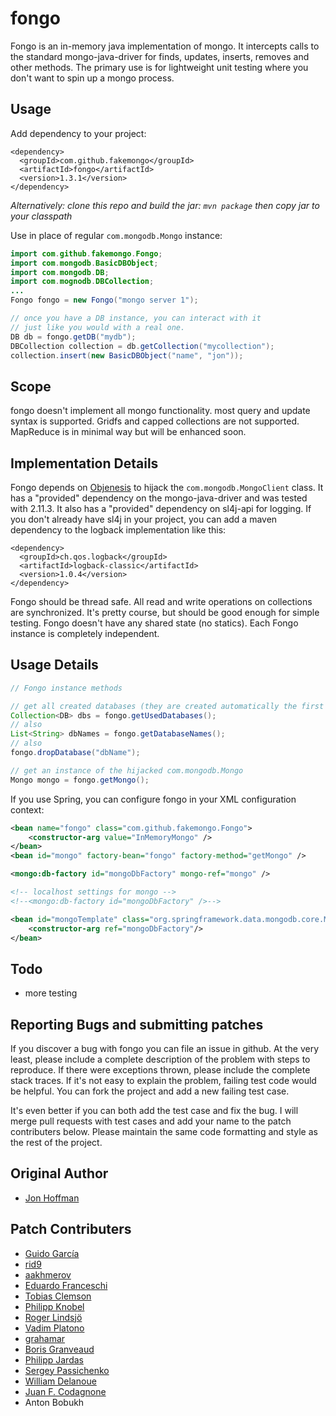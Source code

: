 # fongo

Fongo is an in-memory java implementation of mongo. It intercepts calls to the standard mongo-java-driver for 
finds, updates, inserts, removes and other methods. The primary use is for lightweight unit testing where you
don't want to spin up a mongo process.


## Usage
Add dependency to your project:

```
<dependency>
  <groupId>com.github.fakemongo</groupId>
  <artifactId>fongo</artifactId>
  <version>1.3.1</version>
</dependency>
```

*Alternatively: clone this repo and build the jar: `mvn package` then copy jar to your classpath*

Use in place of regular `com.mongodb.Mongo` instance:

```java
import com.github.fakemongo.Fongo;
import com.mongodb.BasicDBObject;
import com.mongodb.DB;
import com.mognodb.DBCollection;
...
Fongo fongo = new Fongo("mongo server 1");

// once you have a DB instance, you can interact with it
// just like you would with a real one.
DB db = fongo.getDB("mydb");
DBCollection collection = db.getCollection("mycollection");
collection.insert(new BasicDBObject("name", "jon"));
```

## Scope

fongo doesn't implement all mongo functionality. most query and update syntax is supported. 
Gridfs and capped collections are not supported.
MapReduce is in minimal way but will be enhanced soon.

## Implementation Details

Fongo depends on [Objenesis](http://objenesis.org/) to hijack the `com.mongodb.MongoClient` class.  It has a "provided" dependency on the mongo-java-driver and was tested with 2.11.3.
It also has a "provided" dependency on sl4j-api for logging.  If you don't already have sl4j in your project, you can add a maven dependency to the logback implementation like this:

```
<dependency> 
  <groupId>ch.qos.logback</groupId>
  <artifactId>logback-classic</artifactId>
  <version>1.0.4</version>
</dependency>
```

Fongo should be thread safe. All read and write operations on collections are synchronized.  It's pretty course, but
should be good enough for simple testing.  Fongo doesn't have any shared state (no statics).  Each Fongo instance is completely independent.

## Usage Details

```java
// Fongo instance methods

// get all created databases (they are created automatically the first time requested)
Collection<DB> dbs = fongo.getUsedDatabases();
// also
List<String> dbNames = fongo.getDatabaseNames();
// also
fongo.dropDatabase("dbName");

// get an instance of the hijacked com.mongodb.Mongo
Mongo mongo = fongo.getMongo();
```
If you use Spring, you can configure fongo in your XML configuration context:

```xml
<bean name="fongo" class="com.github.fakemongo.Fongo">
    <constructor-arg value="InMemoryMongo" />
</bean>
<bean id="mongo" factory-bean="fongo" factory-method="getMongo" />

<mongo:db-factory id="mongoDbFactory" mongo-ref="mongo" />

<!-- localhost settings for mongo -->
<!--<mongo:db-factory id="mongoDbFactory" />-->

<bean id="mongoTemplate" class="org.springframework.data.mongodb.core.MongoTemplate">
    <constructor-arg ref="mongoDbFactory"/>
</bean>
```

## Todo

* more testing

## Reporting Bugs and submitting patches

If you discover a bug with fongo you can file an issue in github. At the very least, please include a complete description of the problem with steps to reproduce.
If there were exceptions thrown, please include the complete stack traces. If it's not easy to explain the problem, failing test code would be helpful.
You can fork the project and add a new failing test case. 

It's even better if you can both add the test case and fix the bug. I will merge pull requests with test cases and add 
your name to the patch contributers below. Please maintain the same code formatting and style as the rest of the project.

## Original Author
* [Jon Hoffman](https://github.com/hoffrocket)

## Patch Contributers
* [Guido García](https://github.com/palmerabollo)
* [rid9](https://github.com/rid9)
* [aakhmerov](https://github.com/aakhmerov)
* [Eduardo Franceschi](https://github.com/efranceschi)
* [Tobias Clemson](https://github.com/tobyclemson)
* [Philipp Knobel](https://github.com/philnate)
* [Roger Lindsjö](https://github.com/rlindsjo)
* [Vadim Platono](https://github.com/dm3)
* [grahamar](https://github.com/grahamar)
* [Boris Granveaud](https://github.com/bgranvea)
* [Philipp Jardas](https://github.com/phjardas)
* [Sergey Passichenko](https://github.com/serj-de-sudden)
* [William Delanoue](https://github.com/twillouer)
* [Juan F. Codagnone](https://github.com/jcodagnone)
* Anton Bobukh
